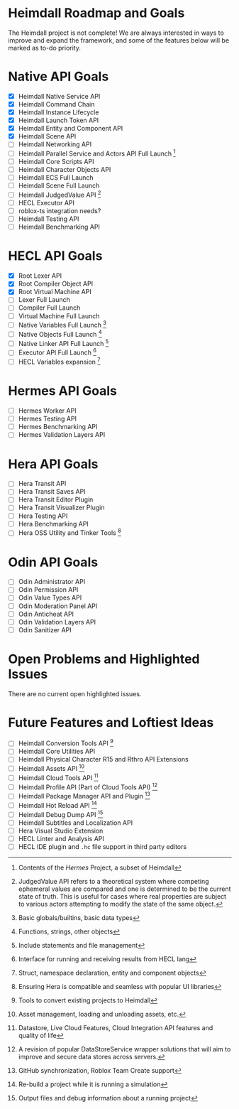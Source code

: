 # Heimdall Roadmap and Goals
The Heimdall project is not complete! We are always interested in ways to improve and expand the framework, and some of the features below will be marked as to-do priority.

# Native API Goals
- [x] Heimdall Native Service API
- [x] Heimdall Command Chain
- [x] Heimdall Instance Lifecycle
- [x] Heimdall Launch Token API
- [x] Heimdall Entity and Component API
- [x] Heimdall Scene API
- [ ] Heimdall Networking API
- [ ] Heimdall Parallel Service and Actors API Full Launch [^1]
- [ ] Heimdall Core Scripts API
- [ ] Heimdall Character Objects API
- [ ] Heimdall ECS Full Launch
- [ ] Heimdall Scene Full Launch
- [ ] Heimdall JudgedValue API [^✚]
- [ ] HECL Executor API
- [ ] roblox-ts integration needs?
- [ ] Heimdall Testing API
- [ ] Heimdall Benchmarking API

# HECL API Goals
- [x] Root Lexer API
- [x] Root Compiler Object API
- [x] Root Virtual Machine API
- [ ] Lexer Full Launch
- [ ] Compiler Full Launch
- [ ] Virtual Machine Full Launch
- [ ] Native Variables Full Launch [^2]
- [ ] Native Objects Full Launch [^3]
- [ ] Native Linker API Full Launch [^4]
- [ ] Executor API Full Launch [^5]
- [ ] HECL Variables expansion [^6]

# Hermes API Goals
- [ ] Hermes Worker API
- [ ] Hermes Testing API
- [ ] Hermes Benchmarking API
- [ ] Hermes Validation Layers API

# Hera API Goals
- [ ] Hera Transit API
- [ ] Hera Transit Saves API
- [ ] Hera Transit Editor Plugin
- [ ] Hera Transit Visualizer Plugin
- [ ] Hera Testing API
- [ ] Hera Benchmarking API
- [ ] Hera OSS Utility and Tinker Tools [^7]

# Odin API Goals
- [ ] Odin Administrator API
- [ ] Odin Permission API
- [ ] Odin Value Types API
- [ ] Odin Moderation Panel API
- [ ] Odin Anticheat API
- [ ] Odin Validation Layers API
- [ ] Odin Sanitizer API

# Open Problems and Highlighted Issues
There are no current open highlighted issues.

# Future Features and Loftiest Ideas
- [ ] Heimdall Conversion Tools API [^8]
- [ ] Heimdall Core Utilities API
- [ ] Heimdall Physical Character R15 and Rthro API Extensions
- [ ] Heimdall Assets API [^9]
- [ ] Heimdall Cloud Tools API [^10]
- [ ] Heimdall Profile API (Part of Cloud Tools API) [^✼]
- [ ] Heimdall Package Manager API and Plugin [^11]
- [ ] Heimdall Hot Reload API [^12]
- [ ] Heimdall Debug Dump API [^13]
- [ ] Heimdall Subtitles and Localization API
- [ ] Hera Visual Studio Extension
- [ ] HECL Linter and Analysis API
- [ ] HECL IDE plugin and `.hc` file support in third party editors

[^1]: Contents of the *Hermes* Project, a subset of Heimdall
[^✚]: JudgedValue API refers to a theoretical system where competing ephemeral values are compared and one is determined to be the current state of truth. This is useful for cases where real properties are subject to various actors attempting to modify the state of the same object.
[^2]: Basic globals/builtins, basic data types
[^3]: Functions, strings, other objects
[^4]: Include statements and file management
[^5]: Interface for running and receiving results from HECL lang
[^6]: Struct, namespace declaration, entity and component objects
[^7]: Ensuring Hera is compatible and seamless with popular UI libraries
[^8]: Tools to convert existing projects to Heimdall
[^9]: Asset management, loading and unloading assets, etc.
[^10]: Datastore, Live Cloud Features, Cloud Integration API features and quality of life
[^✼]: A revision of popular DataStoreService wrapper solutions that will aim to improve and secure data stores across servers.
[^11]: GitHub synchronization, Roblox Team Create support
[^12]: Re-build a project while it is running a simulation
[^13]: Output files and debug information about a running project
